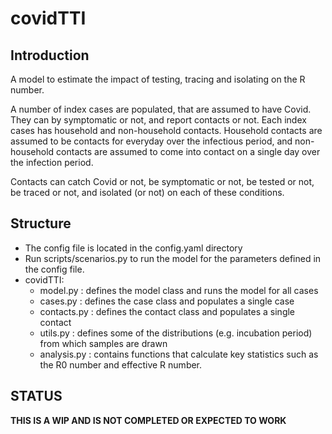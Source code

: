 # covidTTI

## Introduction

A model to estimate the impact of testing, tracing and isolating on the R number.

A number of index cases are populated, that are assumed to have Covid. They can by symptomatic or not, and report contacts or not. Each index cases has household and non-household contacts. Household contacts are assumed to be contacts for everyday over the infectious period, and non-household contacts are assumed to come into contact on a single day over the infection period.

Contacts can catch Covid or not, be symptomatic or not, be tested or not, be traced or not, and isolated (or not) on each of these conditions.

## Structure

* The config file is located in the config.yaml directory
* Run scripts/scenarios.py to run the model for the parameters defined in the config file.
* covidTTI:
    * model.py : defines the model class and runs the model for all cases
    * cases.py : defines the case class and populates a single case
    * contacts.py : defines the contact class and populates a single contact
    * utils.py : defines some of the distributions (e.g. incubation period) from which samples are drawn
    * analysis.py : contains functions that calculate key statistics such as the R0 number and effective R number.

## STATUS

**THIS IS A WIP AND IS NOT COMPLETED OR EXPECTED TO WORK**

